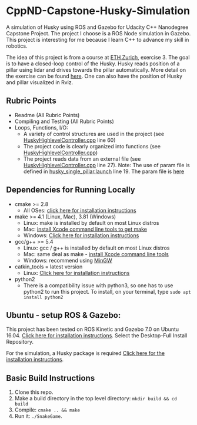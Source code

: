 # CppND-Capstone-Husky-Simulation
A simulation of Husky using ROS and Gazebo for Udacity C++ Nanodegree Capstone Project. The project I choose is a ROS Node simulation in Gazebo. This project is interesting for me because I learn C++ to advance my skill in robotics.

The idea of this project is from a course at [ETH Zurich](https://rsl.ethz.ch/education-students/lectures/ros.html), exercise 3. The goal is to have a closed-loop control of the Husky. Husky reads position of a pillar using lidar and drives towards the pillar automatically. More detail on the exercise can be found [here](https://ethz.ch/content/dam/ethz/special-interest/mavt/robotics-n-intelligent-systems/rsl-dam/ROS2020/Exercise%20Session%203.pdf). One can also have the position of Husky and pillar visualized in Rviz.

## Rubric Points
* Readme (All Rubric Points)
* Compiling and Testing (All Rubric Points)
* Loops, Functions, I/O:
   * A variety of control structures are used in the project (see [HuskyHighlevelController.cpp](https://github.com/fazlurnu/CppND-Capstone-Husky-Simulation/blob/master/src/husky_highlevel_controller_node.cpp) line 60)
   * The project code is clearly organized into functions (see [HuskyHighlevelController.cpp](https://github.com/fazlurnu/CppND-Capstone-Husky-Simulation/blob/master/src/husky_highlevel_controller_node.cpp))
   * The project reads data from an external file (see [HuskyHighlevelController.cpp](https://github.com/fazlurnu/CppND-Capstone-Husky-Simulation/blob/master/src/husky_highlevel_controller_node.cpp) line 27). Note: The use of param file is defined in [husky_single_pillar.launch](https://github.com/fazlurnu/CppND-Capstone-Husky-Simulation/blob/master/launch/husky_single_pillar.launch) line 19. The param file is [here](https://github.com/fazlurnu/CppND-Capstone-Husky-Simulation/tree/master/param) 

## Dependencies for Running Locally
* cmake >= 2.8
  * All OSes: [click here for installation instructions](https://cmake.org/install/)
* make >= 4.1 (Linux, Mac), 3.81 (Windows)
  * Linux: make is installed by default on most Linux distros
  * Mac: [install Xcode command line tools to get make](https://developer.apple.com/xcode/features/)
  * Windows: [Click here for installation instructions](http://gnuwin32.sourceforge.net/packages/make.htm)
* gcc/g++ >= 5.4
  * Linux: gcc / g++ is installed by default on most Linux distros
  * Mac: same deal as make - [install Xcode command line tools](https://developer.apple.com/xcode/features/)
  * Windows: recommend using [MinGW](http://www.mingw.org/)
* catkin_tools = latest version
  * Linux: [Click here for installation instructions](https://catkin-tools.readthedocs.io/en/latest/installing.html)
* python2
  * There is a compatibility issue with python3, so one has to use python2 to run this project. To install, on your terminal, type `sudo apt install python2`
  
## Ubuntu - setup ROS & Gazebo:
This project has been tested on ROS Kinetic and Gazebo 7.0 on Ubuntu 16.04. [Click here for installation instructions](http://wiki.ros.org/kinetic/Installation/Ubuntu). Select the Desktop-Full Install Repository.

For the simulation, a Husky package is required [Click here for the installation instructions](http://wiki.ros.org/husky_gazebo/Tutorials/Simulating%20Husky).

## Basic Build Instructions

1. Clone this repo.
2. Make a build directory in the top level directory: `mkdir build && cd build`
3. Compile: `cmake .. && make`
4. Run it: `./SnakeGame`.

